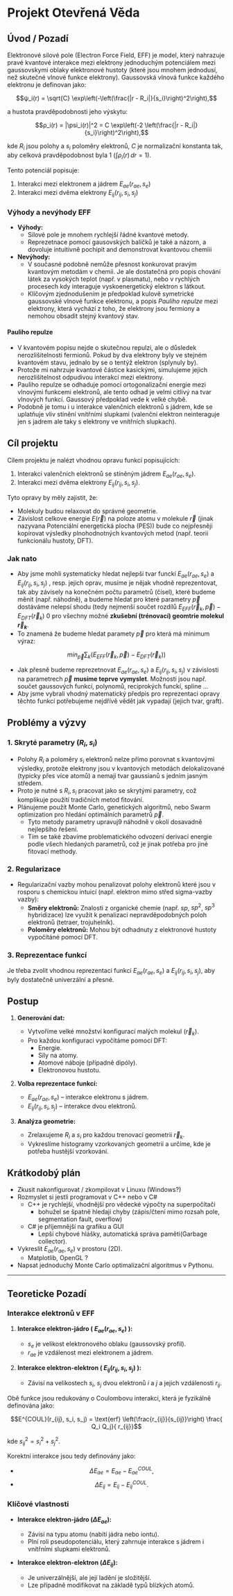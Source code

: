 # Projekt Otevřená Věda

## Úvod / Pozadí

Elektronové silové pole (Electron Force Field, EFF) je model, který nahrazuje pravé kvantové interakce mezi elektrony jednoduchým potenciálem mezi gaussovskymi oblaky elektronové hustoty (které jsou mnohem jednodusí, než skutečné vlnové funkce elektrony). Gaussovská vlnová funkce každého elektronu je definovan jako:

$$ψ_i(r) = \sqrt{C} \exp\left(-\left(\frac{|r - R_i|}{s_i}\right)^2\right),$$

a hustota pravděpodobnosti jeho výskytu:

$$ρ_i(r) = |\psi_i(r)|^2 = C \exp\left(-2 \left(\frac{|r - R_i|}{s_i}\right)^2\right),$$

kde $R_i$ jsou polohy a $s_i$ poloměry elektronů, $C$ je normalizační konstanta tak, aby celková pravděpodobnost byla 1 ($\int ρ_i(r) \, dr = 1$).

 Tento potenciál popisuje:

1. Interakci mezi elektronem a jádrem $E_{ae}(r_{ae}, s_e)$
2. Interakci mezi dvěma elektrony $E_{ij}(r_{ij}, s_i, s_j)$


### Výhody a nevýhody EFF

- **Výhody:**
  - Silové pole je mnohem rychlejší řádné kvantové metody.
  - Reprezetnace pomocí gausovských balíčků je také a názorn, a dovoluje intuitivně pochipit and demonstrovat kvantovou chemiii
- **Nevýhody:**
  - V současné podobně nemůže přesnost konkurovat pravým kvantovým metodám v chemii. Je ale dostatečná pro popis chování látek za vysokých teplot (např. v plasmatu), nebo v rychlých procesech kdy interaguje vyskoenergetický elektron s látkout.
  - Klíčovým zjednodušením je předpoklad kulově symetrické gaussovské vlnové funkce elektronu, a popis *Pauliho repulze* mezi elektrony, která vychází z toho, že elektrony jsou fermiony a nemohou obsadit stejný kvantový stav.

#### Pauliho repulze

- V kvantovém popisu nejde o skutečnou repulzi, ale o důsledek nerozlišitelnosti fermionů. Pokud by dva elektrony byly ve stejném kvantovém stavu, jednalo by se o tentýž elektron (splynuly by).
- Protože mi nahrzuje kvantové částice kasickými, simulujeme jejich nerozlišitelnost odpudivou interakcí mezi elektrony.
- Pauliho repulze se odhaduje pomocí ortogonalizační energie mezi vlnovými funkcemi elektronů, ale tento odhad je velmi citlivý na tvar vlnových funkcí. Gaussový předpoklad vede k velké chybě.
- Podobně je tomu i u interakce valenčních elektronů s jádrem, kde se uplatňuje vliv stínění vnítřními slupkami (valenční elektron neinteraguje jen s jadrem ale taky s elektrony ve vnítřních slupkach).

## Cíl projektu

Cílem projektu je nalézt vhodnou opravu funkcí popisujících:

1. Interakci valenčních elektronů se stíněným jádrem $E_{ae}(r_{ae}, s_e)$.
2. Interakci mezi dvěma elektrony $E_{ij}(r_{ij}, s_i, s_j)$.

Tyto opravy by měly zajistit, že:

- Molekuly budou relaxovat do správné geometrie.
- Závislost celkove energie $E(\vec r)$ na poloze atomu v molekule $\vec r$ (jinak nazyvana Potenciální energetická plocha (PES)) bude co nejpřesněji kopírovat výsledky plnohodnotných kvantových metod (např. teorii funkcionálu hustoty, DFT).

### Jak nato

- Aby jsme mohli systematicky hledat nejlepší tvar funckí $E_{ae}(r_{ae}, s_e)$ a $E_{ij}(r_{ij}, s_i, s_j)$ , resp. jejich oprav, musíme je nějak vhodně reprezentovat, tak aby závisely na konečném počtu parametrů (čísel), které budeme měnit (např. náhodně), a budeme hledat pro které parametry $\vec{p}$ dostáváme nelepsí shodu (tedy nejmenší součet rozdílů $E_{EFF}(\vec r_k, \vec p) - E_{DFT}(\vec r_k)$ 0 pro všechny možné **zkušební (trénovací) geomtrie molekul $\vec r_k$**.
- To znamená že budeme hledat paramety $\vec p$ pro která má minimum výraz:

$$
min_{\vec p } \sum_k ( E_{EFF}(\vec r_k, \vec p ) - E_{DFT}(\vec r_k) )
$$

- Jak přesně budeme reprezetnovat $E_{ae}(r_{ae}, s_e)$ a $E_{ij}(r_{ij}, s_i, s_j)$ v závislosti na parametrech $\vec p$ **musíme teprve vymyslet**. Možnosti jsou např. součet gaussových funkcí, polynomů, reciprokých funckí,  spline ...
- Aby jsme vybrali vhodný matematický předpis pro reprezentaci opravy těchto funkcí potřebujeme nejdřívě vědět jak vypadají (jejich tvar, graft). 

## Problémy a výzvy

### 1. Skryté parametry ($R_i, s_i$)

- Polohy $R_i$ a poloměry $s_i$ elektronů nelze přímo porovnat s kvantovými výsledky, protože elektrony jsou v kvantových metodách delokalizované (typicky přes více atomů) a nemají tvar gaussianů s jedním jasným středem.
- Proto je nutné s $R_i, s_i$ pracovat jako se skrytými parametry, což komplikuje použití tradičních metod fitování.
- Plánujeme použít Monte Carlo, genetických algoritmů, nebo Swarm optimization pro hledání optimálních parametrů $\vec p$. 
   - Tyto metody parametry upravuj9 náhodně v okolí dosavadně nejlepšího řešení. 
   - Tím se také zbavíme problematického odvození derivací energie podle všech hledaných parametrů, což je jinak potřeba pro jiné fitovací methody.

### 2. Regularizace

- Regularizační vazby mohou penalizovat polohy elektronů které jsou v rosporu s chemickou intuicí (např. elektron mimo střed sigma-vazby vazby):
  - **Směry elektronů:** Znalosti z organické chemie (např. $sp$, $sp^2$, $sp^3$ hybridizace) lze využít k penalizaci nepravděpodobných poloh elektronů (tetraer, trojuhelník).
  - **Poloměry elektronů:** Mohou být odhadnuty z elektronové hustoty vypočítáné pomocí DFT.

### 3. Reprezentace funkcí

Je třeba zvolit vhodnou reprezentaci funkcí $E_{ae}(r_{ae}, s_e)$ a $E_{ij}(r_{ij}, s_i, s_j)$, aby byly dostatečně univerzální a přesné.

## Postup

1. **Generování dat:**
   - Vytvoříme velké množství konfigurací malých molekul ($\vec{r}_k$).
   - Pro každou konfiguraci vypočítáme pomocí DFT:
     - Energie.
     - Síly na atomy.
     - Atomové náboje (případně dipóly).
     - Elektronovou hustotu.

2. **Volba reprezentace funkcí:**
   - $E_{ae}(r_{ae}, s_e)$ – interakce elektronu s jádrem.
   - $E_{ij}(r_{ij}, s_i, s_j)$ – interakce dvou elektronů.

3. **Analýza geometrie:**
   - Zrelaxujeme $R_i$ a $s_i$ pro každou trenovací geometrii $\vec{r}_k$.
   - Vykreslíme histogramy vzorkovaných geometrií a určíme, kde je potřeba hustější vzorkování.

## Krátkodobý plán

- Zkusit nakonfigurovat / zkompilovat v Linuxu (Windows?)
- Rozmyslet si jestli programovat v C++ nebo v C#
   - C++ je rychlejší, vhodnější pro vědecké výpočty na superpočítači
     - bohužel se špatně hledají chyby (zápis/čtení mimo rozsah pole, segmentation fault, overflow)
   - C# je příjemnější na grafiku a GUI
     - Lepší chybové hlášky, automatická správa paměti(Garbage collector).
- Vykreslit $E_{ae}(r_{ae}, s_e)$ v prostoru (2D).
   - Matplotlib, OpenGL ?
- Napsat jednoduchý Monte Carlo optimalizační algoritmus v Pythonu.

---

## Teoreticke Pozadí

### Interakce elektronů v EFF

1. **Interakce elektron-jádro ( $E_{ae}(r_{ae}, s_e)$ ):**
   - $s_e$ je velikost elektronového oblaku (gaussovský profil).
   - $r_{ae}$ je vzdálenost mezi elektronem a jádrem.

2. **Interakce elektron-elektron ( $E_{ij}(r_{ij}, s_i, s_j)$ ):**
   - Závisí na velikostech $s_i$, $s_j$ dvou elektronů $i$ a $j$ a jejich vzdálenosti $r_{ij}$.

Obě funkce jsou redukovány o Coulombovu interakci, která je fyzikálně definována jako:

$$E^{COUL}(r_{ij}, s_i, s_j) = \text{erf} \left(\frac{r_{ij}}{s_{ij}}\right) \frac{ Q_i Q_j}{ r_{ij}}$$

kde $s_{ij}^2 = s_i^2 + s_j^2$.

Korektní interakce jsou tedy definovány jako:

- $$\Delta E_{ae} = E_{ae} - E^{COUL}_{ae},$$
- $$\Delta E_{ij} = E_{ij} - E^{COUL}_{ij}.$$

### Klíčové vlastnosti

- **Interakce elektron-jádro ($\Delta E_{ae}$):**
  - Závisí na typu atomu (nabítí jádra nebo iontu).
  - Plní roli pseudopotenciálu, který zahrnuje interakce s jádrem i vnítřními slupkami elektronů.

- **Interakce elektron-elektron ($\Delta E_{ij}$):**
  - Je univerzálnější, ale její ladění je složitější.
  - Lze případně modifikovat na základě typů blízkých atomů.

